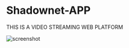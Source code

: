 # Shadownet-APP
THIS IS A VIDEO STREAMING WEB PLATFORM


![screenshot](https://github.com/wisdomekpotu/Shadownet-APP/blob/master/screenshot/front.png)
